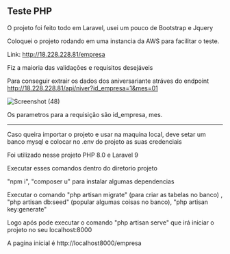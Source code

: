 ## Teste PHP

O projeto foi feito todo em Laravel, usei um pouco de Bootstrap e Jquery

Coloquei o projeto rodando em uma instancia da AWS para facilitar o teste.

Link: http://18.228.228.81/empresa

Fiz a maioria das validações e requisitos desejáveis

Para conseguir extrair os dados dos aniversariante atráves do endpoint http://18.228.228.81/api/niver?id_empresa=1&mes=01

![Screenshot (48)](https://user-images.githubusercontent.com/74687838/185253500-ddcfefaa-7f4a-427f-86ba-b9089fe4215d.png)

Os parametros para a requisição são id_empresa, mes.

-------------------------------------------------------------------------------------------------------------------------------------

Caso queira importar o projeto e usar na maquina local, deve setar um banco mysql e colocar no .env do projeto as suas credenciais

Foi utilizado nesse projeto PHP 8.0 e Laravel 9

Executar esses comandos dentro do diretorio projeto

"npm i", "composer u" para instalar algumas dependencias

Executar o comando "php artisan migrate" (para criar as tabelas no banco) , "php artisan db:seed" (popular algumas coisas no banco), "php artisan key:generate" 

Logo após pode executar o comando "php artisan serve" que irá iniciar o projeto no seu localhost:8000

A pagina inicial é http://localhost8000/empresa
